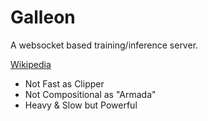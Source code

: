 # Galleon

A websocket based training/inference server.

[Wikipedia](https://en.wikipedia.org/wiki/Galleon)

- Not Fast as Clipper
- Not Compositional as "Armada"
- Heavy & Slow but Powerful
